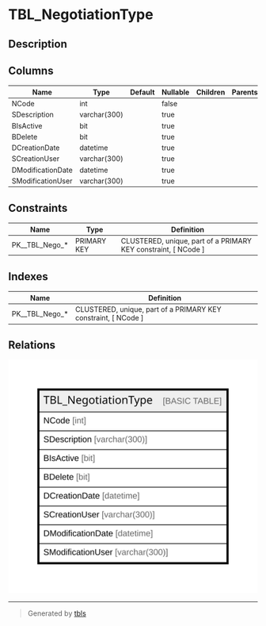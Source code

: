 # TBL_NegotiationType

## Description

## Columns

| Name | Type | Default | Nullable | Children | Parents | Comment |
| ---- | ---- | ------- | -------- | -------- | ------- | ------- |
| NCode | int |  | false |  |  |  |
| SDescription | varchar(300) |  | true |  |  |  |
| BIsActive | bit |  | true |  |  |  |
| BDelete | bit |  | true |  |  |  |
| DCreationDate | datetime |  | true |  |  |  |
| SCreationUser | varchar(300) |  | true |  |  |  |
| DModificationDate | datetime |  | true |  |  |  |
| SModificationUser | varchar(300) |  | true |  |  |  |

## Constraints

| Name | Type | Definition |
| ---- | ---- | ---------- |
| PK__TBL_Nego_* | PRIMARY KEY | CLUSTERED, unique, part of a PRIMARY KEY constraint, [ NCode ] |

## Indexes

| Name | Definition |
| ---- | ---------- |
| PK__TBL_Nego_* | CLUSTERED, unique, part of a PRIMARY KEY constraint, [ NCode ] |

## Relations

![er](TBL_NegotiationType.svg)

---

> Generated by [tbls](https://github.com/k1LoW/tbls)
